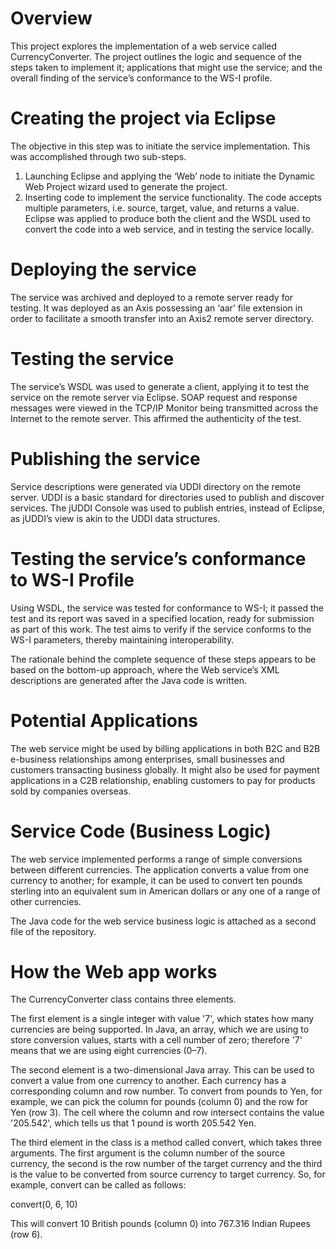 # Overview
This project explores the implementation of a web service called CurrencyConverter. The project outlines the logic and sequence of the steps taken to implement it; applications that might use the service; and the overall finding of the service’s conformance to the WS-I profile.

# Creating the project via Eclipse
The objective in this step was to initiate the service implementation. This was accomplished through two sub-steps.

1. Launching Eclipse and applying the ‘Web’ node to initiate the Dynamic Web Project wizard used to generate the project.
2. Inserting code to implement the service functionality. The code accepts multiple parameters, i.e. source, target, value, and returns a value. Eclipse was applied to produce both the client and the WSDL used to convert the code into a web service, and in testing the service locally.

# Deploying the service
The service was archived and deployed to a remote server ready for testing. It was deployed as an Axis possessing an ‘aar’ file extension in order to facilitate a smooth transfer into an Axis2 remote server directory.
   
# Testing the service
The service’s WSDL was used to generate a client, applying it to test the service on the remote server via Eclipse. SOAP request and response messages were viewed in the TCP/IP Monitor being transmitted across the Internet to the remote server. This affirmed the authenticity of the test.
   
# Publishing the service
Service descriptions were generated via UDDI directory on the remote server. UDDI is a basic standard for directories used to publish and discover services. The jUDDI Console was used to publish entries, instead of Eclipse, as jUDDI’s view is akin to the UDDI data structures.
     
# Testing the service’s conformance to WS-I Profile
Using WSDL, the service was tested for conformance to WS-I; it passed the test and its report was saved in a specified location, ready for submission as part of this work. The test aims to verify if the service conforms to the WS-I parameters, thereby maintaining interoperability.
   
The rationale behind the complete sequence of these steps appears to be based on the bottom-up approach, where the Web service’s XML descriptions are generated after the Java code is written.

# Potential Applications
The web service might be used by billing applications in both B2C and B2B e-business relationships among enterprises, small businesses and customers transacting business globally. It might also be used for payment applications in a C2B relationship, enabling customers to pay for products sold by companies overseas.

# Service Code (Business Logic)

The web service implemented performs a range of simple conversions between different currencies. The application converts a value from one currency to another; for example, it can be used to convert ten pounds sterling into an equivalent sum in American dollars or any one of a range of other currencies.

The Java code for the web service business logic is attached as a second file of the repository.

# How the Web app works
The CurrencyConverter class contains three elements.

The first element is a single integer with value '7', which states how many currencies are being supported. In Java, an array, which we are using to store conversion values, starts with a cell number of zero; therefore '7' means that we are using eight currencies (0–7).
 
The second element is a two-dimensional Java array. This can be used to convert a value from one currency to another. Each currency has a corresponding column and row number. To convert from pounds to Yen, for example, we can pick the column for pounds (column 0) and the row for Yen (row 3). The cell where the column and row intersect contains the value '205.542', which tells us that 1 pound is worth 205.542 Yen.

The third element in the class is a method called convert, which takes three arguments. The first argument is the column number of the source currency, the second is the row number of the target currency and the third is the value to be converted from source currency to target currency. So, for example, convert can be called as follows:
 
convert(0, 6, 10)
 
This will convert 10 British pounds (column 0) into 767.316 Indian Rupees (row 6).
